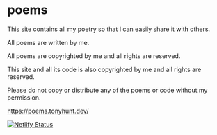 # poems

This site contains all my poetry so that I can easily share it with others.

All poems are written by me.

All poems are copyrighted by me and all rights are reserved.

This site and all its code is also copyrighted by me and all rights are reserved.

Please do not copy or distribute any of the poems or code without my permission.

https://poems.tonyhunt.dev/

[![Netlify Status](https://api.netlify.com/api/v1/badges/72129bed-de81-424f-af0f-585e71a5c3a4/deploy-status)](https://app.netlify.com/sites/poems-technotone/deploys)
